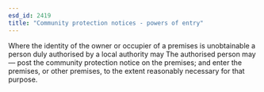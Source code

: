 ```yaml
---
esd_id: 2419
title: "Community protection notices - powers of entry"
---
```


Where the identity of the owner or occupier of a premises is unobtainable a person duly authorised by a local authority may The authorised person may—
 post the community protection notice on the premises;
and enter the premises, or other premises, to the extent reasonably necessary for that purpose.

